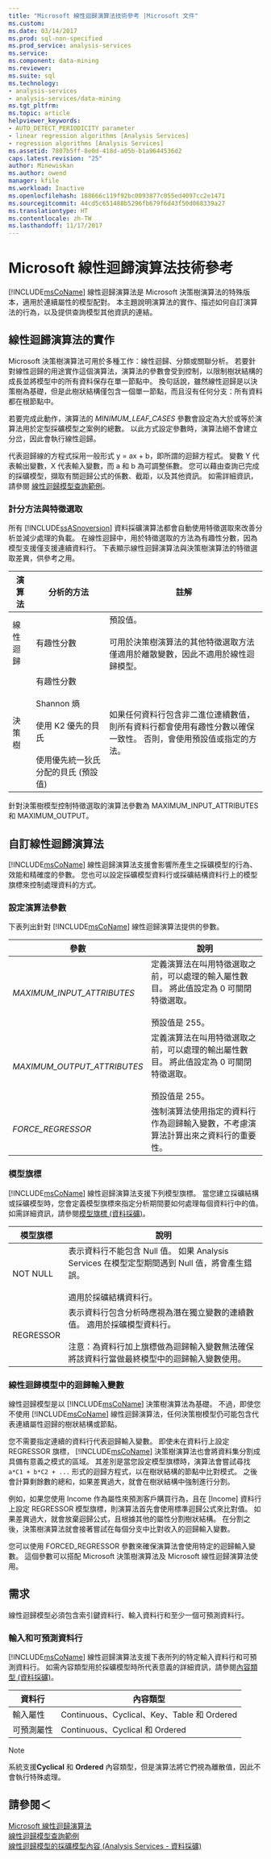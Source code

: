 ```yaml
---
title: "Microsoft 線性迴歸演算法技術參考 |Microsoft 文件"
ms.custom: 
ms.date: 03/14/2017
ms.prod: sql-non-specified
ms.prod_service: analysis-services
ms.service: 
ms.component: data-mining
ms.reviewer: 
ms.suite: sql
ms.technology:
- analysis-services
- analysis-services/data-mining
ms.tgt_pltfrm: 
ms.topic: article
helpviewer_keywords:
- AUTO_DETECT_PERIODICITY parameter
- linear regression algorithms [Analysis Services]
- regression algorithms [Analysis Services]
ms.assetid: 7807b5ff-8e0d-418d-a05b-b1a9644536d2
caps.latest.revision: "25"
author: Minewiskan
ms.author: owend
manager: kfile
ms.workload: Inactive
ms.openlocfilehash: 188666c119f92bc0093877c055ed4097cc2e1471
ms.sourcegitcommit: 44cd5c651488b5296fb679f6d43f50d068339a27
ms.translationtype: HT
ms.contentlocale: zh-TW
ms.lasthandoff: 11/17/2017
---
```

# <a name="microsoft-linear-regression-algorithm-technical-reference"></a>Microsoft 線性迴歸演算法技術參考
  [!INCLUDE[msCoName](../../includes/msconame-md.md)] 線性迴歸演算法是 Microsoft 決策樹演算法的特殊版本，適用於連續屬性的模型配對。 本主題說明演算法的實作、描述如何自訂演算法的行為，以及提供查詢模型其他資訊的連結。  
  
## <a name="implementation-of-the-linear-regression-algorithm"></a>線性迴歸演算法的實作  
 Microsoft 決策樹演算法可用於多種工作：線性迴歸、分類或關聯分析。 若要針對線性迴歸的用途實作這個演算法，演算法的參數會受到控制，以限制樹狀結構的成長並將模型中的所有資料保存在單一節點中。 換句話說，雖然線性迴歸是以決策樹為基礎，但是此樹狀結構僅包含一個單一節點，而且沒有任何分支：所有資料都在根節點中。  
  
 若要完成此動作，演算法的 *MINIMUM_LEAF_CASES* 參數會設定為大於或等於演算法用於定型採礦模型之案例的總數。 以此方式設定參數時，演算法絕不會建立分岔，因此會執行線性迴歸。  
  
 代表迴歸線的方程式採用一般形式 y = ax + b，即所謂的迴歸方程式。 變數 Y 代表輸出變數，X 代表輸入變數，而 a 和 b 為可調整係數。 您可以藉由查詢已完成的採礦模型，擷取有關迴歸公式的係數、截距，以及其他資訊。 如需詳細資訊，請參閱 [線性迴歸模型查詢範例](../../analysis-services/data-mining/linear-regression-model-query-examples.md)。  
  
### <a name="scoring-methods-and-feature-selection"></a>計分方法與特徵選取  
 所有 [!INCLUDE[ssASnoversion](../../includes/ssasnoversion-md.md)] 資料採礦演算法都會自動使用特徵選取來改善分析並減少處理的負載。 在線性迴歸中，用於特徵選取的方法為有趣性分數，因為模型支援僅支援連續資料行。 下表顯示線性迴歸演算法與決策樹演算法的特徵選取差異，供參考之用。  
  
|演算法|分析的方法|註解|  
|---------------|------------------------|--------------|  
|線性迴歸|有趣性分數|預設值。<br /><br /> 可用於決策樹演算法的其他特徵選取方法僅適用於離散變數，因此不適用於線性迴歸模型。|  
|決策樹|有趣性分數<br /><br /> Shannon 熵<br /><br /> 使用 K2 優先的貝氏<br /><br /> 使用優先統一狄氏分配的貝氏 (預設值)|如果任何資料行包含非二進位連續數值，則所有資料行都會使用有趣性分數以確保一致性。 否則，會使用預設值或指定的方法。|  
  
 針對決策樹模型控制特徵選取的演算法參數為 MAXIMUM_INPUT_ATTRIBUTES 和 MAXIMUM_OUTPUT。  
  
## <a name="customizing-the-linear-regression-algorithm"></a>自訂線性迴歸演算法  
 [!INCLUDE[msCoName](../../includes/msconame-md.md)] 線性迴歸演算法支援會影響所產生之採礦模型的行為、效能和精確度的參數。 您也可以設定採礦模型資料行或採礦結構資料行上的模型旗標來控制處理資料的方式。  
  
### <a name="setting-algorithm-parameters"></a>設定演算法參數  
 下表列出針對 [!INCLUDE[msCoName](../../includes/msconame-md.md)] 線性迴歸演算法提供的參數。  
  
|參數|說明|  
|---------------|-----------------|  
|*MAXIMUM_INPUT_ATTRIBUTES*|定義演算法在叫用特徵選取之前，可以處理的輸入屬性數目。 將此值設定為 0 可關閉特徵選取。<br /><br /> 預設值是 255。|  
|*MAXIMUM_OUTPUT_ATTRIBUTES*|定義演算法在叫用特徵選取之前，可以處理的輸出屬性數目。 將此值設定為 0 可關閉特徵選取。<br /><br /> 預設值是 255。|  
|*FORCE_REGRESSOR*|強制演算法使用指定的資料行作為迴歸輸入變數，不考慮演算法計算出來之資料行的重要性。|  
  
### <a name="modeling-flags"></a>模型旗標  
 [!INCLUDE[msCoName](../../includes/msconame-md.md)] 線性迴歸演算法支援下列模型旗標。 當您建立採礦結構或採礦模型時，您會定義模型旗標來指定分析期間要如何處理每個資料行中的值。 如需詳細資訊，請參閱[模型旗標 &#40;資料採礦&#41;](../../analysis-services/data-mining/modeling-flags-data-mining.md)。  
  
|模型旗標|說明|  
|-------------------|-----------------|  
|NOT NULL|表示資料行不能包含 Null 值。 如果 Analysis Services 在模型定型期間遇到 Null 值，將會產生錯誤。<br /><br /> 適用於採礦結構資料行。|  
|REGRESSOR|表示資料行包含分析時應視為潛在獨立變數的連續數值。 適用於採礦模型資料行。<br /><br /> 注意：為資料行加上旗標做為迴歸輸入變數無法確保將該資料行當做最終模型中的迴歸輸入變數使用。|  
  
### <a name="regressors-in-linear-regression-models"></a>線性迴歸模型中的迴歸輸入變數  
 線性迴歸模型是以 [!INCLUDE[msCoName](../../includes/msconame-md.md)] 決策樹演算法為基礎。 不過，即使您不使用 [!INCLUDE[msCoName](../../includes/msconame-md.md)] 線性迴歸演算法，任何決策樹模型仍可能包含代表連續屬性迴歸的樹狀結構或節點。  
  
 您不需要指定連續的資料行代表迴歸輸入變數。 即使未在資料行上設定 REGRESSOR 旗標， [!INCLUDE[msCoName](../../includes/msconame-md.md)] 決策樹演算法也會將資料集分割成具備有意義之模式的區域。 其差別是當您設定模型旗標時，演算法會嘗試尋找 `a*C1 + b*C2 + ...` 形式的迴歸方程式，以在樹狀結構的節點中比對模式。 之後會計算剩餘數的總和，如果差異過大，就會在樹狀結構中強制進行分割。  
  
 例如，如果您使用 Income 作為屬性來預測客戶購買行為，且在 [Income] 資料行上設定 REGRESSOR 模型旗標，則演算法首先會使用標準迴歸公式來比對值。 如果差異過大，就會放棄迴歸公式，且根據其他的屬性分割樹狀結構。 在分割之後，決策樹演算法就會接著嘗試在每個分支中比對收入的迴歸輸入變數。  
  
 您可以使用 FORCED_REGRESSOR 參數來確保演算法會使用特定的迴歸輸入變數。 這個參數可以搭配 Microsoft 決策樹演算法及 Microsoft 線性迴歸演算法使用。  
  
## <a name="requirements"></a>需求  
 線性迴歸模型必須包含索引鍵資料行、輸入資料行和至少一個可預測資料行。  
  
### <a name="input-and-predictable-columns"></a>輸入和可預測資料行  
 [!INCLUDE[msCoName](../../includes/msconame-md.md)] 線性迴歸演算法支援下表所列的特定輸入資料行和可預測資料行。 如需內容類型用於採礦模型時所代表意義的詳細資訊，請參閱[內容類型 &#40;資料採礦&#41;](../../analysis-services/data-mining/content-types-data-mining.md)。  
  
|資料行|內容類型|  
|------------|-------------------|  
|輸入屬性|Continuous、Cyclical、Key、Table 和 Ordered|  
|可預測屬性|Continuous、Cyclical 和 Ordered|  
  
> [!NOTE]  
>  系統支援**Cyclical** 和 **Ordered** 內容類型，但是演算法將它們視為離散值，因此不會執行特殊處理。  
  
## <a name="see-also"></a>請參閱＜  
 [Microsoft 線性迴歸演算法](../../analysis-services/data-mining/microsoft-linear-regression-algorithm.md)   
 [線性迴歸模型查詢範例](../../analysis-services/data-mining/linear-regression-model-query-examples.md)   
 [線性迴歸模型的採礦模型內容 &#40;Analysis Services - 資料採礦&#41;](../../analysis-services/data-mining/mining-model-content-for-linear-regression-models-analysis-services-data-mining.md)  
  
  
